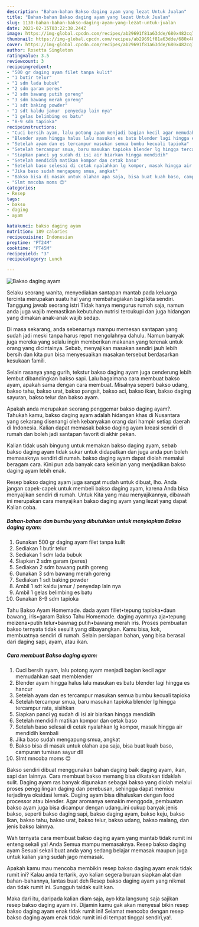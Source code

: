 ```yaml
---
description: "Bahan-bahan Bakso daging ayam yang lezat Untuk Jualan"
title: "Bahan-bahan Bakso daging ayam yang lezat Untuk Jualan"
slug: 1130-bahan-bahan-bakso-daging-ayam-yang-lezat-untuk-jualan
date: 2021-02-15T03:22:38.244Z
image: https://img-global.cpcdn.com/recipes/ab29691f81a63dde/680x482cq70/bakso-daging-ayam-foto-resep-utama.jpg
thumbnail: https://img-global.cpcdn.com/recipes/ab29691f81a63dde/680x482cq70/bakso-daging-ayam-foto-resep-utama.jpg
cover: https://img-global.cpcdn.com/recipes/ab29691f81a63dde/680x482cq70/bakso-daging-ayam-foto-resep-utama.jpg
author: Rosetta Singleton
ratingvalue: 3.5
reviewcount: 3
recipeingredient:
- "500 gr daging ayam filet tanpa kulit"
- "1 butir telur"
- "1 sdm lada bubuk"
- "2 sdm garam peres"
- "2 sdm bawang putih goreng"
- "3 sdm bawang merah goreng"
- "1 sdt baking powder"
- "1 sdt kaldu jamur  penyedap lain nya"
- "1 gelas belimbing es batu"
- "8-9 sdm tapioka"
recipeinstructions:
- "Cuci bersih ayam, lalu potong ayam menjadi bagian kecil agar memudahkan saat memblender"
- "Blender ayam hingga halus lalu masukan es batu blender lagi hingga es hancur"
- "Setelah ayam dan es tercampur masukan semua bumbu kecuali tapioka"
- "Setelah tercampur smua, baru masukan tapioka blender lg hingga tercampur rata, sisihkan"
- "Siapkan panci yg sudah di isi air biarkan hingga mendidih"
- "Setelah mendidih matikan kompor dan cetak baso"
- "Setelah baso selesai di cetak nyalahkan lg kompor, masak hingga air mendidih kembali"
- "Jika baso sudah mengapung smua, angkat"
- "Bakso bisa di masak untuk olahan apa saja, bisa buat kuah baso, campuran tumisan sayur dll"
- "Slmt mncoba moms 😊"
categories:
- Resep
tags:
- bakso
- daging
- ayam

katakunci: bakso daging ayam 
nutrition: 189 calories
recipecuisine: Indonesian
preptime: "PT24M"
cooktime: "PT45M"
recipeyield: "3"
recipecategory: Lunch

---
```



![Bakso daging ayam](https://img-global.cpcdn.com/recipes/ab29691f81a63dde/680x482cq70/bakso-daging-ayam-foto-resep-utama.jpg)

Selaku seorang wanita, menyediakan santapan mantab pada keluarga tercinta merupakan suatu hal yang membahagiakan bagi kita sendiri. Tanggung jawab seorang istri Tidak hanya mengurus rumah saja, namun anda juga wajib memastikan kebutuhan nutrisi tercukupi dan juga hidangan yang dimakan anak-anak wajib sedap.

Di masa  sekarang, anda sebenarnya mampu memesan santapan yang sudah jadi meski tanpa harus repot mengolahnya dahulu. Namun banyak juga mereka yang selalu ingin memberikan makanan yang terenak untuk orang yang dicintainya. Sebab, menyajikan masakan sendiri jauh lebih bersih dan kita pun bisa menyesuaikan masakan tersebut berdasarkan kesukaan famili. 

Selain rasanya yang gurih, tekstur bakso daging ayam juga cenderung lebih lembut dibandingkan bakso sapi. Lalu bagaimana cara membuat bakso ayam, apakah sama dengan cara membuat. Misalnya seperti bakso udang, bakso tahu, bakso urat, bakso pangsit, bakso aci, bakso ikan, bakso daging sayuran, bakso telur dan bakso ayam.

Apakah anda merupakan seorang penggemar bakso daging ayam?. Tahukah kamu, bakso daging ayam adalah hidangan khas di Nusantara yang sekarang disenangi oleh kebanyakan orang dari hampir setiap daerah di Indonesia. Kalian dapat memasak bakso daging ayam kreasi sendiri di rumah dan boleh jadi santapan favorit di akhir pekan.

Kalian tidak usah bingung untuk memakan bakso daging ayam, sebab bakso daging ayam tidak sukar untuk didapatkan dan juga anda pun boleh memasaknya sendiri di rumah. bakso daging ayam dapat diolah memalui beragam cara. Kini pun ada banyak cara kekinian yang menjadikan bakso daging ayam lebih enak.

Resep bakso daging ayam juga sangat mudah untuk dibuat, lho. Anda jangan capek-capek untuk membeli bakso daging ayam, karena Anda bisa menyajikan sendiri di rumah. Untuk Kita yang mau menyajikannya, dibawah ini merupakan cara menyajikan bakso daging ayam yang lezat yang dapat Kalian coba.

<!--inarticleads1-->

##### Bahan-bahan dan bumbu yang dibutuhkan untuk menyiapkan Bakso daging ayam:

1. Gunakan 500 gr daging ayam filet tanpa kulit
1. Sediakan 1 butir telur
1. Sediakan 1 sdm lada bubuk
1. Siapkan 2 sdm garam (peres)
1. Sediakan 2 sdm bawang putih goreng
1. Gunakan 3 sdm bawang merah goreng
1. Sediakan 1 sdt baking powder
1. Ambil 1 sdt kaldu jamur / penyedap lain nya
1. Ambil 1 gelas belimbing es batu
1. Gunakan 8-9 sdm tapioka


Tahu Bakso Ayam Homemade. dada ayam fillet•tepung tapioka•daun bawang, iris•garam Bakso Tahu Homemade. daging ayamnya aja•tepung meizena•putih telur•bawnag putih•bawang merah iris. Proses pembuatan bakso ternyata tidak sesulit yang dibayangkan. Kamu bisa, kok, membuatnya sendiri di rumah. Selain persiapan bahan, yang bisa berasal dari daging sapi, ayam, atau ikan. 

<!--inarticleads2-->

##### Cara membuat Bakso daging ayam:

1. Cuci bersih ayam, lalu potong ayam menjadi bagian kecil agar memudahkan saat memblender
1. Blender ayam hingga halus lalu masukan es batu blender lagi hingga es hancur
1. Setelah ayam dan es tercampur masukan semua bumbu kecuali tapioka
1. Setelah tercampur smua, baru masukan tapioka blender lg hingga tercampur rata, sisihkan
1. Siapkan panci yg sudah di isi air biarkan hingga mendidih
1. Setelah mendidih matikan kompor dan cetak baso
1. Setelah baso selesai di cetak nyalahkan lg kompor, masak hingga air mendidih kembali
1. Jika baso sudah mengapung smua, angkat
1. Bakso bisa di masak untuk olahan apa saja, bisa buat kuah baso, campuran tumisan sayur dll
1. Slmt mncoba moms 😊


Bakso sendiri dibuat menggunakan bahan daging baik daging ayam, ikan, sapi dan lainnya. Cara membuat bakso memang bisa dikatakan tidaklah sulit. Daging ayam ras banyak digunakan sebagai bakso yang diolah melalui proses penggilingan daging dan perebusan, sehingga dapat memicu terjadinya oksidasi lemak. Daging ayam bisa dihaluskan dengan food processor atau blender. Agar aromanya semakin menggoda, pembuatan bakso ayam juga bisa dicampur dengan udang..ini cukup banyak jenis bakso, seperti bakso daging sapi, bakso daging ayam, bakso keju, bakso Ikan, bakso tahu, bakso urat, bakso telur, bakso udang, bakso malang, dan jenis bakso lainnya. 

Wah ternyata cara membuat bakso daging ayam yang mantab tidak rumit ini enteng sekali ya! Anda Semua mampu memasaknya. Resep bakso daging ayam Sesuai sekali buat anda yang sedang belajar memasak maupun juga untuk kalian yang sudah jago memasak.

Apakah kamu mau mencoba membikin resep bakso daging ayam enak tidak rumit ini? Kalau anda tertarik, ayo kalian segera buruan siapkan alat dan bahan-bahannya, lantas buat deh Resep bakso daging ayam yang nikmat dan tidak rumit ini. Sungguh taidak sulit kan. 

Maka dari itu, daripada kalian diam saja, ayo kita langsung saja sajikan resep bakso daging ayam ini. Dijamin kamu gak akan menyesal bikin resep bakso daging ayam enak tidak rumit ini! Selamat mencoba dengan resep bakso daging ayam enak tidak rumit ini di tempat tinggal sendiri,ya!.

